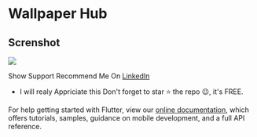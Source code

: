 # Wallpaper Hub


## Screnshot

   ![](pic.png)
    
    
    


Show Support
Recommend Me On [LinkedIn](https://www.linkedin.com/in/tushar-nikam-a29a97131/) 
- I will realy Appriciate this
Don't forget to star ⭐ the repo 😉, it's FREE.






For help getting started with Flutter, view our
[online documentation](https://flutter.dev/docs), which offers tutorials,
samples, guidance on mobile development, and a full API reference.
 
